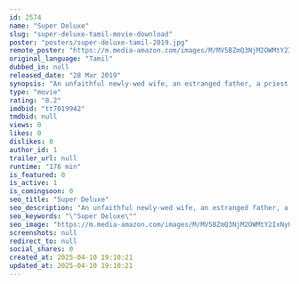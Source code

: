 ```yaml
---
id: 2574
name: "Super Deluxe"
slug: "super-deluxe-tamil-movie-download"
poster: "posters/super-deluxe-tamil-2019.jpg"
remote_poster: "https://m.media-amazon.com/images/M/MV5BZmQ3NjM2OWMtY2IxNy00OWY4LWIyYjMtNGUzMGU3ZTZkMWJmXkEyXkFqcGc@._V1_SX300.jpg"
original_language: "Tamil"
dubbed_in: null
released_date: "28 Mar 2019"
synopsis: "An unfaithful newly-wed wife, an estranged father, a priest and an angry son suddenly find themselves in the most unexpected predicaments, each poised to experience their destiny, all on one fateful day."
type: "movie"
rating: "8.2"
imdbid: "tt7019942"
tmdbid: null
views: 0
likes: 0
dislikes: 0
author_id: 1
trailer_url: null
runtime: "176 min"
is_featured: 0
is_active: 1
is_comingsoon: 0
seo_title: "Super Deluxe"
seo_description: "An unfaithful newly-wed wife, an estranged father, a priest and an angry son suddenly find themselves in the most unexpected predicaments, each poised to experience their destiny, all on one fateful day."
seo_keywords: "\"Super Deluxe\""
seo_image: "https://m.media-amazon.com/images/M/MV5BZmQ3NjM2OWMtY2IxNy00OWY4LWIyYjMtNGUzMGU3ZTZkMWJmXkEyXkFqcGc@._V1_SX300.jpg"
screenshots: null
redirect_to: null
social_shares: 0
created_at: 2025-04-10 19:10:21
updated_at: 2025-04-10 19:10:21
---
```


